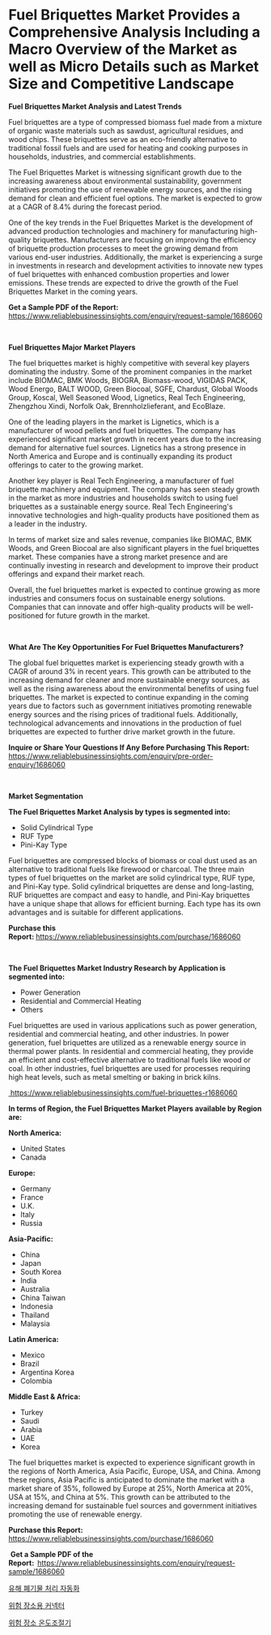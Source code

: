 <p><h1>Fuel Briquettes Market Provides a Comprehensive Analysis Including a Macro Overview of the Market as well as Micro Details such as Market Size and Competitive Landscape</h1></p><p><strong>Fuel Briquettes Market Analysis and Latest Trends</strong></p>
<p><p>Fuel briquettes are a type of compressed biomass fuel made from a mixture of organic waste materials such as sawdust, agricultural residues, and wood chips. These briquettes serve as an eco-friendly alternative to traditional fossil fuels and are used for heating and cooking purposes in households, industries, and commercial establishments.</p><p>The Fuel Briquettes Market is witnessing significant growth due to the increasing awareness about environmental sustainability, government initiatives promoting the use of renewable energy sources, and the rising demand for clean and efficient fuel options. The market is expected to grow at a CAGR of 8.4% during the forecast period.</p><p>One of the key trends in the Fuel Briquettes Market is the development of advanced production technologies and machinery for manufacturing high-quality briquettes. Manufacturers are focusing on improving the efficiency of briquette production processes to meet the growing demand from various end-user industries. Additionally, the market is experiencing a surge in investments in research and development activities to innovate new types of fuel briquettes with enhanced combustion properties and lower emissions. These trends are expected to drive the growth of the Fuel Briquettes Market in the coming years.</p></p>
<p><strong>Get a Sample PDF of the Report:&nbsp;</strong> <a href="https://www.reliablebusinessinsights.com/enquiry/request-sample/1686060">https://www.reliablebusinessinsights.com/enquiry/request-sample/1686060</a></p>
<p>&nbsp;</p>
<p><strong>Fuel Briquettes Major Market Players</strong></p>
<p><p>The fuel briquettes market is highly competitive with several key players dominating the industry. Some of the prominent companies in the market include BIOMAC, BMK Woods, BIOGRA, Biomass-wood, VIGIDAS PACK, Wood Energo, BALT WOOD, Green Biocoal, SGFE, Chardust, Global Woods Group, Koscal, Well Seasoned Wood, Lignetics, Real Tech Engineering, Zhengzhou Xindi, Norfolk Oak, Brennholzlieferant, and EcoBlaze.</p><p>One of the leading players in the market is Lignetics, which is a manufacturer of wood pellets and fuel briquettes. The company has experienced significant market growth in recent years due to the increasing demand for alternative fuel sources. Lignetics has a strong presence in North America and Europe and is continually expanding its product offerings to cater to the growing market.</p><p>Another key player is Real Tech Engineering, a manufacturer of fuel briquette machinery and equipment. The company has seen steady growth in the market as more industries and households switch to using fuel briquettes as a sustainable energy source. Real Tech Engineering's innovative technologies and high-quality products have positioned them as a leader in the industry.</p><p>In terms of market size and sales revenue, companies like BIOMAC, BMK Woods, and Green Biocoal are also significant players in the fuel briquettes market. These companies have a strong market presence and are continually investing in research and development to improve their product offerings and expand their market reach.</p><p>Overall, the fuel briquettes market is expected to continue growing as more industries and consumers focus on sustainable energy solutions. Companies that can innovate and offer high-quality products will be well-positioned for future growth in the market.</p></p>
<p>&nbsp;</p>
<p><strong>What Are The Key Opportunities For Fuel Briquettes Manufacturers?</strong></p>
<p><p>The global fuel briquettes market is experiencing steady growth with a CAGR of around 3% in recent years. This growth can be attributed to the increasing demand for cleaner and more sustainable energy sources, as well as the rising awareness about the environmental benefits of using fuel briquettes. The market is expected to continue expanding in the coming years due to factors such as government initiatives promoting renewable energy sources and the rising prices of traditional fuels. Additionally, technological advancements and innovations in the production of fuel briquettes are expected to further drive market growth in the future.</p></p>
<p><strong>Inquire or Share Your Questions If Any Before Purchasing This Report:</strong> <a href="https://www.reliablebusinessinsights.com/enquiry/pre-order-enquiry/1686060">https://www.reliablebusinessinsights.com/enquiry/pre-order-enquiry/1686060</a></p>
<p>&nbsp;</p>
<p><strong>Market Segmentation</strong></p>
<p><strong>The Fuel Briquettes Market Analysis by types is segmented into:</strong></p>
<p><ul><li>Solid Cylindrical Type</li><li>RUF Type</li><li>Pini-Kay Type</li></ul></p>
<p><p>Fuel briquettes are compressed blocks of biomass or coal dust used as an alternative to traditional fuels like firewood or charcoal. The three main types of fuel briquettes on the market are solid cylindrical type, RUF type, and Pini-Kay type. Solid cylindrical briquettes are dense and long-lasting, RUF briquettes are compact and easy to handle, and Pini-Kay briquettes have a unique shape that allows for efficient burning. Each type has its own advantages and is suitable for different applications.</p></p>
<p><strong>Purchase this Report:&nbsp;</strong><a href="https://www.reliablebusinessinsights.com/purchase/1686060">https://www.reliablebusinessinsights.com/purchase/1686060</a></p>
<p>&nbsp;</p>
<p><strong>The Fuel Briquettes Market Industry Research by Application is segmented into:</strong></p>
<p><ul><li>Power Generation</li><li>Residential and Commercial Heating</li><li>Others</li></ul></p>
<p><p>Fuel briquettes are used in various applications such as power generation, residential and commercial heating, and other industries. In power generation, fuel briquettes are utilized as a renewable energy source in thermal power plants. In residential and commercial heating, they provide an efficient and cost-effective alternative to traditional fuels like wood or coal. In other industries, fuel briquettes are used for processes requiring high heat levels, such as metal smelting or baking in brick kilns.</p></p>
<p><a href="https://www.reliablebusinessinsights.com/fuel-briquettes-r1686060">&nbsp;https://www.reliablebusinessinsights.com/fuel-briquettes-r1686060</a></p>
<p><strong>In terms of Region, the Fuel Briquettes Market Players available by Region are:</strong></p>
<p>
    <p> <strong> North America: </strong>
        <ul>
            <li>United States</li>
            <li>Canada</li>
        </ul>
        </p> 
    <p> <strong> Europe: </strong>
        <ul>
            <li>Germany</li>
            <li>France</li>
            <li>U.K.</li>
            <li>Italy</li>
            <li>Russia</li>
        </ul>
        </p> 
    <p> <strong> Asia-Pacific: </strong>
        <ul>
            <li>China</li>
            <li>Japan</li>
            <li>South Korea</li>
            <li>India</li>
            <li>Australia</li>
            <li>China Taiwan</li>
            <li>Indonesia</li>
            <li>Thailand</li>
            <li>Malaysia</li>
        </ul>
        </p> 
    <p> <strong> Latin America: </strong>
        <ul>
            <li>Mexico</li>
            <li>Brazil</li>
            <li>Argentina Korea</li>
            <li>Colombia</li>
        </ul>
        </p> 
    <p> <strong> Middle East & Africa: </strong>
        <ul>
            <li>Turkey</li>
            <li>Saudi</li>
            <li>Arabia</li>
            <li>UAE</li>
            <li>Korea</li>
        </ul>
    </p>
    </p>
<p><p>The fuel briquettes market is expected to experience significant growth in the regions of North America, Asia Pacific, Europe, USA, and China. Among these regions, Asia Pacific is anticipated to dominate the market with a market share of 35%, followed by Europe at 25%, North America at 20%, USA at 15%, and China at 5%. This growth can be attributed to the increasing demand for sustainable fuel sources and government initiatives promoting the use of renewable energy.</p></p>
<p><strong>Purchase this Report: </strong><a href="https://www.reliablebusinessinsights.com/purchase/1686060">https://www.reliablebusinessinsights.com/purchase/1686060</a></p>
<p>&nbsp;<strong>Get a Sample PDF of the Report:&nbsp;&nbsp;</strong><a href="https://www.reliablebusinessinsights.com/enquiry/request-sample/1686060">https://www.reliablebusinessinsights.com/enquiry/request-sample/1686060</a></p>
<p><strong></strong></p>
<p><p><a href="https://medium.com/@monserratemohr/%EA%B8%80%EB%A1%9C%EB%B2%8C-%EC%9C%A0%ED%95%B4-%ED%8F%90%EA%B8%B0%EB%AC%BC-%EC%B2%98%EB%A6%AC-%EC%9E%90%EB%8F%99%ED%99%94-%EC%8B%9C%EC%9E%A5-%EC%A0%9C%ED%92%88-%EC%9C%A0%ED%98%95-%EC%9D%91%EC%9A%A9-%ED%94%84%EB%A1%9C%EA%B7%B8%EB%9E%A8-%EC%A7%80%EC%97%AD-%EB%B0%8F-%EA%B8%B0%EC%97%85%EB%B3%84-%EC%82%B0%EC%97%85-%EC%84%B8%EA%B7%B8%EB%A8%BC%ED%8A%B8-%EC%A0%84%EB%A7%9D-%EC%8B%9C%EC%9E%A5-%ED%8F%89%EA%B0%80-%EA%B2%BD%EC%9F%81-%EC%83%81%ED%99%A9-%ED%8A%B8%EB%A0%8C%EB%93%9C-%EB%B0%8F-%EC%98%88%EC%B8%A1-2024-2031-b737790f49f5">유해 폐기물 처리 자동화</a></p><p><a href="https://medium.com/@monserratemohr/%EC%9C%84%ED%97%98%ED%95%9C-%EC%9E%A5%EC%86%8C-%EC%BB%A4%EB%84%A5%ED%84%B0-%EC%8B%9C%EC%9E%A5-%EC%A0%90%EC%9C%A0%EC%9C%A8-%EA%B7%9C%EB%AA%A8-%ED%8A%B8%EB%A0%8C%EB%93%9C-%EC%82%B0%EC%97%85-%EB%B6%84%EC%84%9D-%EB%B3%B4%EA%B3%A0%EC%84%9C-%EC%9D%91%EC%9A%A9-%EB%B6%84%EC%95%BC%EB%B3%84-%EC%8B%9D%ED%92%88-%EB%B0%8F-%EC%9D%8C%EB%A3%8C-%EA%B0%80%EA%B3%B5-%EC%84%9D%EC%9C%A0-%EB%B0%8F-%EA%B0%80%EC%8A%A4-%EC%83%9D%EC%82%B0-%EC%A0%95%EC%9C%A0-%EA%B3%B5%EC%9E%A5-%EC%84%9D%EC%9C%A0%ED%99%94%ED%95%99-%EC%A0%95%EC%9C%A0%EC%86%8C-%EC%9D%98%EC%95%BD%ED%92%88-%EC%A0%9C%EC%A1%B0-%ED%8F%90%EC%88%98-2d0b9a8c4338">위험 장소용 커넥터</a></p><p><a href="https://medium.com/@monserratemohr/%EC%9C%84%ED%97%98%ED%95%9C-%EC%9E%A5%EC%86%8C%EC%9A%A9-%EC%98%A8%EB%8F%84-%EC%A1%B0%EC%A0%88%EA%B8%B0-%EC%8B%9C%EC%9E%A5-%EC%A0%90%EC%9C%A0%EC%9C%A8-%EB%B0%8F-%EC%8B%A0%EA%B7%9C-%ED%8A%B8%EB%A0%8C%EB%93%9C-%EB%B6%84%EC%84%9D-%EC%9C%A0%ED%98%95-%EC%9D%91%EC%9A%A9-%EC%B5%9C%EC%A2%85-%EC%82%AC%EC%9A%A9%EC%B2%98%EB%B3%84%EB%A1%9C-2024%EB%85%84%EB%B6%80%ED%84%B0-2031%EB%85%84%EA%B9%8C%EC%A7%80%EC%9D%98-%EC%A0%84%EB%A7%9D-3fbeda841b2d">위험 장소 온도조절기</a></p></p>